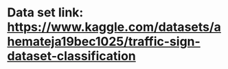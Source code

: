 # Data set link: https://www.kaggle.com/datasets/ahemateja19bec1025/traffic-sign-dataset-classification
